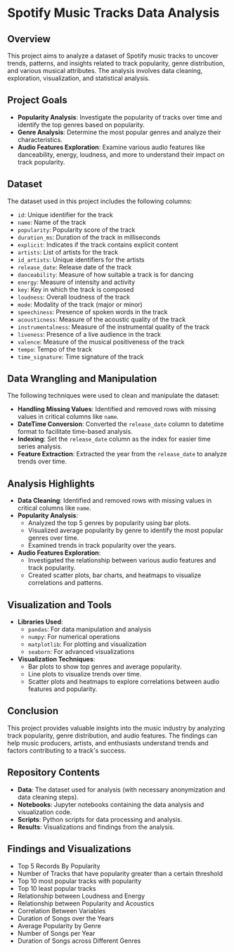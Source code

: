 # Spotify Music Tracks Data Analysis

## Overview
This project aims to analyze a dataset of Spotify music tracks to uncover trends, patterns, and insights related to track popularity, genre distribution, and various musical attributes. The analysis involves data cleaning, exploration, visualization, and statistical analysis.

## Project Goals
- **Popularity Analysis**: Investigate the popularity of tracks over time and identify the top genres based on popularity.
- **Genre Analysis**: Determine the most popular genres and analyze their characteristics.
- **Audio Features Exploration**: Examine various audio features like danceability, energy, loudness, and more to understand their impact on track popularity.

## Dataset
The dataset used in this project includes the following columns:
- `id`: Unique identifier for the track
- `name`: Name of the track
- `popularity`: Popularity score of the track
- `duration_ms`: Duration of the track in milliseconds
- `explicit`: Indicates if the track contains explicit content
- `artists`: List of artists for the track
- `id_artists`: Unique identifiers for the artists
- `release_date`: Release date of the track
- `danceability`: Measure of how suitable a track is for dancing
- `energy`: Measure of intensity and activity
- `key`: Key in which the track is composed
- `loudness`: Overall loudness of the track
- `mode`: Modality of the track (major or minor)
- `speechiness`: Presence of spoken words in the track
- `acousticness`: Measure of the acoustic quality of the track
- `instrumentalness`: Measure of the instrumental quality of the track
- `liveness`: Presence of a live audience in the track
- `valence`: Measure of the musical positiveness of the track
- `tempo`: Tempo of the track
- `time_signature`: Time signature of the track

## Data Wrangling and Manipulation
The following techniques were used to clean and manipulate the dataset:
- **Handling Missing Values**: Identified and removed rows with missing values in critical columns like `name`.
- **DateTime Conversion**: Converted the `release_date` column to datetime format to facilitate time-based analysis.
- **Indexing**: Set the `release_date` column as the index for easier time series analysis.
- **Feature Extraction**: Extracted the year from the `release_date` to analyze trends over time.

## Analysis Highlights
- **Data Cleaning**: Identified and removed rows with missing values in critical columns like `name`.
- **Popularity Analysis**:
  - Analyzed the top 5 genres by popularity using bar plots.
  - Visualized average popularity by genre to identify the most popular genres over time.
  - Examined trends in track popularity over the years.
- **Audio Features Exploration**:
  - Investigated the relationship between various audio features and track popularity.
  - Created scatter plots, bar charts, and heatmaps to visualize correlations and patterns.

## Visualization and Tools
- **Libraries Used**:
  - `pandas`: For data manipulation and analysis
  - `numpy`: For numerical operations
  - `matplotlib`: For plotting and visualization
  - `seaborn`: For advanced visualizations
- **Visualization Techniques**:
  - Bar plots to show top genres and average popularity.
  - Line plots to visualize trends over time.
  - Scatter plots and heatmaps to explore correlations between audio features and popularity.

## Conclusion
This project provides valuable insights into the music industry by analyzing track popularity, genre distribution, and audio features. The findings can help music producers, artists, and enthusiasts understand trends and factors contributing to a track's success.

## Repository Contents
- **Data**: The dataset used for analysis (with necessary anonymization and data cleaning steps).
- **Notebooks**: Jupyter notebooks containing the data analysis and visualization code.
- **Scripts**: Python scripts for data processing and analysis.
- **Results**: Visualizations and findings from the analysis.

## Findings and Visualizations
- Top 5 Records By Popularity
- Number of Tracks that have popularity greater than a certain threshold
- Top 10 most popular tracks with popularity
- Top 10 least popular tracks
- Relationship between Loudness and Energy
- Relationship between Popularity and Acoustics
- Correlation Between Variables
- Duration of Songs over the Years
- Average Popularity by Genre
- Number of Songs per Year
- Duration of Songs across Different Genres
